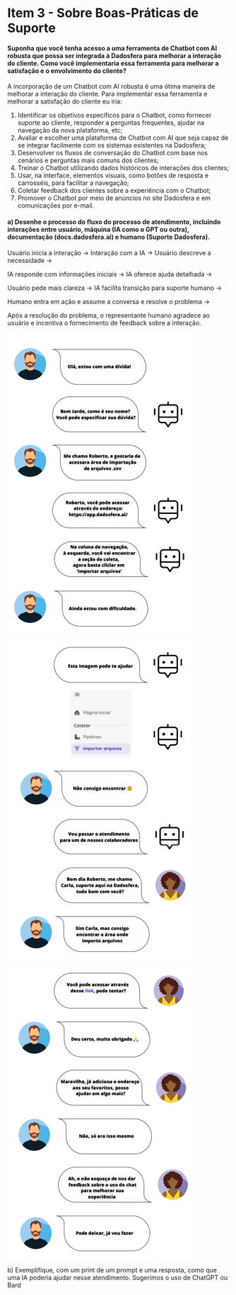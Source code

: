 # Item 3 - Sobre Boas-Práticas de Suporte

#### Suponha que você tenha acesso a uma ferramenta de Chatbot com AI robusta que possa ser integrada à Dadosfera para melhorar a interação do cliente. Como você implementaria essa ferramenta para melhorar a satisfação e o envolvimento do cliente?

A incorporação de um Chatbot com AI robusta é uma ótima maneira de melhorar a interação do cliente. Para implementar essa ferramenta e melhorar a satisfação do cliente eu iria:

1. Identificar os objetivos específicos para o Chatbot, como fornecer suporte ao cliente, responder a perguntas frequentes, ajudar na navegação da nova plataforma, etc;
2. Avaliar e escolher uma plataforma de Chatbot com AI que seja capaz de se integrar facilmente com os sistemas existentes na Dadosfera;
3. Desenvolver os fluxos de conversação do Chatbot com base nos cenários e perguntas mais comuns dos clientes;
4. Treinar o Chatbot utilizando dados históricos de interações dos clientes;
5. Usar, na interface, elementos visuais, como botões de resposta e carrosséis, para facilitar a navegação;
6. Coletar feedback dos clientes sobre a experiência com o Chatbot;
7. Promover o Chatbot por meio de anúncios no site Dadosfera e em comunicações por e-mail.

#### a) Desenhe o processo do fluxo do processo de atendimento, incluindo interações entre usuário, máquina (IA como o GPT ou outra), documentação (docs.dadosfera.ai) e humano (Suporte Dadosfera).

Usuário inicia a interação -> Interação com a IA -> Usuário descreve a necessidade ->

IA responde com informações iniciais -> IA oferece ajuda detalhada ->

Usuário pede mais clareza -> IA facilita transição para suporte humano ->

Humano entra em ação e assume a conversa e resolve o problema ->

Após a resolução do problema, o representante humano agradece ao usuário e incentiva o fornecimento de feedback sobre a interação.

![1692468850206](image/RESPOSTA/1692468850206.png)

![1692468878703](image/RESPOSTA/1692468878703.png)

![1692468901816](image/RESPOSTA/1692468901816.png)

b) Exemplifique, com um print de um prompt e uma resposta, como que uma IA poderia ajudar nesse atendimento. Sugerimos o uso de ChatGPT ou Bard
